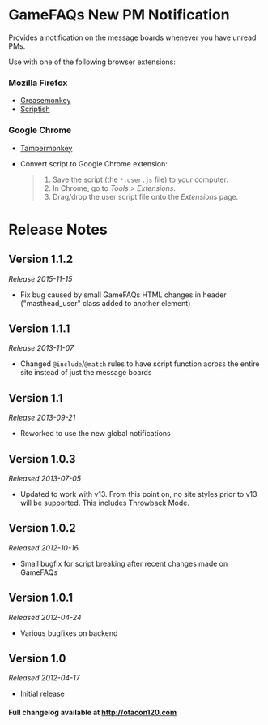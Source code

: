 GameFAQs New PM Notification
======================================
Provides a notification on the message boards whenever you have unread PMs.

Use with one of the following browser extensions:

### Mozilla Firefox ###
*	[Greasemonkey](https://addons.mozilla.org/en-US/firefox/addon/greasemonkey/)
*	[Scriptish](https://addons.mozilla.org/en-US/firefox/addon/scriptish/)

### Google Chrome ###
*	[Tampermonkey](https://chrome.google.com/webstore/detail/tampermonkey/dhdgffkkebhmkfjojejmpbldmpobfkfo)
*	Convert script to Google Chrome extension:

	>1. Save the script (the `*.user.js` file) to your computer.
	>2. In Chrome, go to _Tools > Extensions_.
	>3. Drag/drop the user script file onto the _Extensions_ page.

Release Notes
=============

Version 1.1.2
-------------
_Release 2015-11-15_

*	Fix bug caused by small GameFAQs HTML changes in header ("masthead_user" class added to another element)

Version 1.1.1
-------------
_Release 2013-11-07_

*	Changed `@include`/`@match` rules to have script function across the entire site instead of just the message boards

Version 1.1
-----------
_Release 2013-09-21_

*	Reworked to use the new global notifications

Version 1.0.3
-------------
_Released 2013-07-05_

*	Updated to work with v13. From this point on, no site styles prior to v13 will be supported. This includes Throwback Mode.

Version 1.0.2
-------------
_Released 2012-10-16_

*	Small bugfix for script breaking after recent changes made on GameFAQs

Version 1.0.1
-------------
_Released 2012-04-24_

*	Various bugfixes on backend

Version 1.0
-----------
_Released 2012-04-17_

*	Initial release

#### Full changelog available at http://otacon120.com ####
